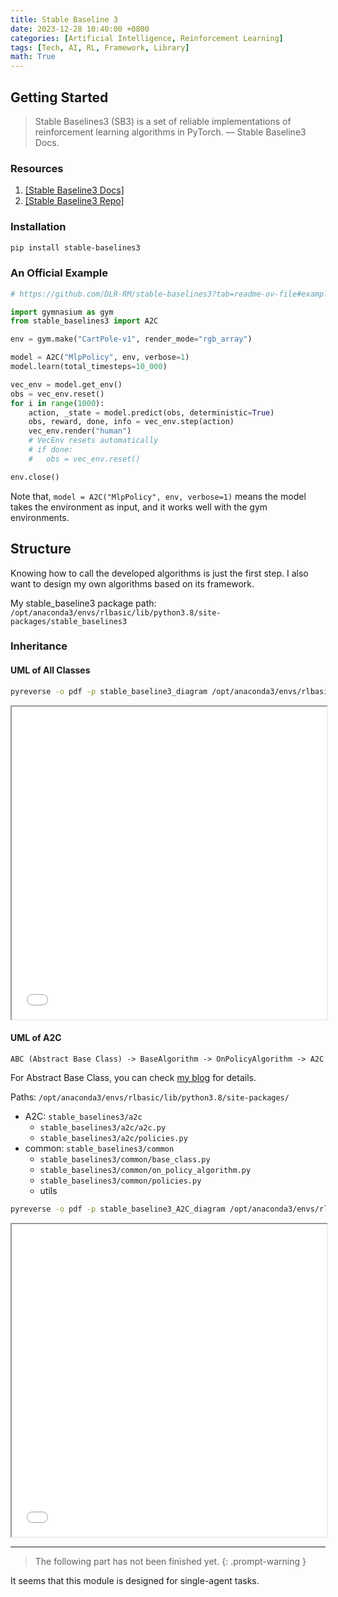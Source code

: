 ```yaml
---
title: Stable Baseline 3
date: 2023-12-28 10:40:00 +0800
categories: [Artificial Intelligence, Reinforcement Learning]
tags: [Tech, AI, RL, Framework, Library]
math: True
---
```


## Getting Started

> Stable Baselines3 (SB3) is a set of reliable implementations of reinforcement learning algorithms in PyTorch. — Stable Baseline3 Docs.

### Resources
1. [[Stable Baseline3 Docs]](https://stable-baselines3.readthedocs.io/en/master/)
2. [[Stable Baseline3 Repo]](https://github.com/DLR-RM/stable-baselines3?tab=readme-ov-file)


### Installation

```bash
pip install stable-baselines3
```

### An Official Example

```python
# https://github.com/DLR-RM/stable-baselines3?tab=readme-ov-file#example

import gymnasium as gym
from stable_baselines3 import A2C

env = gym.make("CartPole-v1", render_mode="rgb_array")

model = A2C("MlpPolicy", env, verbose=1)
model.learn(total_timesteps=10_000)

vec_env = model.get_env()
obs = vec_env.reset()
for i in range(1000):
    action, _state = model.predict(obs, deterministic=True)
    obs, reward, done, info = vec_env.step(action)
    vec_env.render("human")
    # VecEnv resets automatically
    # if done:
    #   obs = vec_env.reset()

env.close()
```

Note that, `model = A2C("MlpPolicy", env, verbose=1)` means the model takes the environment as input, and it works well with the gym environments.

## Structure

Knowing how to call the developed algorithms is just the first step. I also want to design my own algorithms based on its framework.

My stable_baseline3 package path:
`/opt/anaconda3/envs/rlbasic/lib/python3.8/site-packages/stable_baselines3`


### Inheritance

#### UML of All Classes

```bash
pyreverse -o pdf -p stable_baseline3_diagram /opt/anaconda3/envs/rlbasic/lib/python3.8/site-packages/stable_baselines3
```


<iframe src="{{ site.baseurl }}/assets/img/2023-12-28-Stable-Baseline3/classes_stable_baseline3_diagram.pdf" style="width:100%; height:500px;" frameborder="1"></iframe>

#### UML of A2C

`ABC (Abstract Base Class) -> BaseAlgorithm -> OnPolicyAlgorithm -> A2C`

<!-- Paths:
- `/opt/anaconda3/envs/rlbasic/lib/python3.8/abc.py/ABC`
- `stable_baselines3/common/base_class.py/BaseAlgorithm`
- `stable_baselines3/common/on_policy_algorithm.py/OnPolicyAlgorithm`
- `stable_baselines3/a2c/a2c.py/A2C` -->

For Abstract Base Class, you can check [my blog]({{site.baseurl}}/posts/Python-Toolbox/#abstract-base-class) for details.

Paths:
`/opt/anaconda3/envs/rlbasic/lib/python3.8/site-packages/`
- A2C: `stable_baselines3/a2c`
  - `stable_baselines3/a2c/a2c.py`
  - `stable_baselines3/a2c/policies.py`
- common: `stable_baselines3/common`
  - `stable_baselines3/common/base_class.py`
  - `stable_baselines3/common/on_policy_algorithm.py`
  - `stable_baselines3/common/policies.py`
  - utils
    <!-- - `stable_baselines3/common/torch_layers.py`
    - `stable_baselines3/common/buffers.py`
    - `stable_baselines3/common/type_aliases.py`
    - `stable_baselines3/common/utils.py`
    - `stable_baselines3/common/distributions.py`
    - `stable_baselines3/common/logger.py`
    - `stable_baselines3/common/noise.py` -->


```bash
pyreverse -o pdf -p stable_baseline3_A2C_diagram /opt/anaconda3/envs/rlbasic/lib/python3.8/site-packages/stable_baselines3/a2c /opt/anaconda3/envs/rlbasic/lib/python3.8/site-packages/stable_baselines3/common
```

<iframe src="{{ site.baseurl }}/assets/img/2023-12-28-Stable-Baseline3/classes_stable_baseline3_A2C_diagram.pdf" style="width:100%; height:500px;" frameborder="1"></iframe>

<!-- ```bash
pyreverse -o pdf -p stable_baseline3_A2C_diagram_compact /opt/anaconda3/envs/rlbasic/lib/python3.8/site-packages/stable_baselines3/a2c /opt/anaconda3/envs/rlbasic/lib/python3.8/site-packages/stable_baselines3/common/base_class.py /opt/anaconda3/envs/rlbasic/lib/python3.8/site-packages/stable_baselines3/common/on_policy_algorithm.py /opt/anaconda3/envs/rlbasic/lib/python3.8/site-packages/stable_baselines3/common/policies.py /opt/anaconda3/envs/rlbasic/lib/python3.8/site-packages/stable_baselines3/common/torch_layers.py /opt/anaconda3/envs/rlbasic/lib/python3.8/site-packages/stable_baselines3/common/buffers.py /opt/anaconda3/envs/rlbasic/lib/python3.8/site-packages/stable_baselines3/common/type_aliases.py /opt/anaconda3/envs/rlbasic/lib/python3.8/site-packages/stable_baselines3/common/utils.py /opt/anaconda3/envs/rlbasic/lib/python3.8/site-packages/stable_baselines3/common/distributions.py /opt/anaconda3/envs/rlbasic/lib/python3.8/site-packages/stable_baselines3/common/logger.py /opt/anaconda3/envs/rlbasic/lib/python3.8/site-packages/stable_baselines3/common/noise.py
``` -->



---

> The following part has not been finished yet.
{: .prompt-warning }

It seems that this module is designed for single-agent tasks.